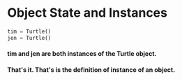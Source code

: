 # Object State and Instances

```python
tim = Turtle()
jen = Turtle()
```

#### tim and jen are both instances of the Turtle object.

#### That's it. That's is the definition of instance of an object.

